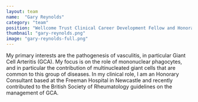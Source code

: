 ```yaml
---
layout: team
name:  "Gary Reynolds"
category: "team"
position: "Wellcome Trust Clinical Career Development Fellow and Honorary Consultant Rheumatologist"
thumbnail: "gary-reynolds.png"
image: "gary-reynolds-full.png"
---
```

My primary interests are the pathogenesis of vasculitis, in particular Giant Cell Arteritis (GCA). My focus is on the role of mononuclear phagocytes, and in particular the contribution of multinucleated giant cells that are common to this group of diseases. In my clinical role, I am an Honorary Consultant based at the Freeman Hospital in Newcastle and recently contributed to the British Society of Rheumatology guidelines on the management of GCA.